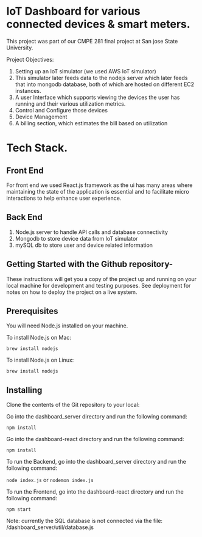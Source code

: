 # IoT Dashboard for various connected devices & smart meters.

This project was part of our CMPE 281 final project at San jose State University.

Project Objectives:

1. Setting up an IoT simulator (we used AWS IoT simulator)
2. This simulator later feeds data to the nodejs server which later feeds that into mongodb database, both of which are hosted on different EC2 instances.
3. A user Interface which supports viewing the devices the user has running and their various utilization metrics.
4. Control and Configure those devices
5. Device Management
6. A billing section, which estimates the bill based on utilization

# Tech Stack.

## Front End

For front end we used React.js framework as the ui has many areas where maintaining the state of the application is essential and to facilitate micro interactions to help enhance user experience.

## Back End

1. Node.js server to handle API calls and database connectivity
2. Mongodb to store device data from IoT simulator
3. mySQL db to store user and device related information

## Getting Started with the Github repository-

These instructions will get you a copy of the project up and running on your local machine for development and testing purposes. See deployment for notes on how to deploy the project on a live system.

## Prerequisites

You will need Node.js installed on your machine.

To install Node.js on Mac:

`brew install nodejs`

To install Node.js on Linux:

`brew install nodejs`

## Installing

Clone the contents of the Git repository to your local:

Go into the dashboard_server directory and run the following command:

`npm install`

Go into the dashboard-react directory and run the following command:

`npm install`

To run the Backend, go into the dashboard_server directory and run the following command:

`node index.js`
or
`nodemon index.js`

To run the Frontend, go into the dashboard-react directory and run the following command:

`npm start`

Note: currently the SQL database is not connected via the file: /dashboard_server/util/database.js
